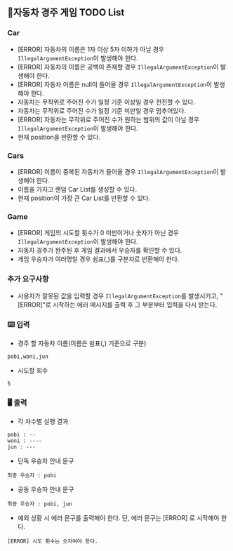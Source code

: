 ## 📄자동차 경주 게임 TODO List

### Car

- [ERROR] 자동차의 이름은 1자 이상 5자 이하가 아닐 경우 `IllegalArgumentException`이 발생해야 한다.
- [ERROR] 자동차의 이름은 공백이 존재할 경우 `IllegalArgumentException`이 발생해야 한다.
- [ERROR] 자동차 이름은 null이 들어올 경우 `IllegalArgumentException`이 발생해야 한다.
- 자동차는 무작위로 주어진 수가 일정 기준 이상일 경우 전진할 수 있다.
- 자동차는 무작위로 주어진 수가 일정 기준 미만일 경우 멈추어있다.
- [ERROR] 자동차는 무작위로 주어진 수가 원하는 범위의 값이 아닐 경우 `IllegalArgumentException`이 발생해야 한다.
- 현재 position을 반환할 수 있다.

### Cars

- [ERROR] 이름이 중복된 자동차가 들어올 경우 `IllegalArgumentException`이 발생해야 한다.
- 이름을 가지고 랜덤 Car List를 생성할 수 있다.
- 현재 position이 가장 큰 Car List를 반환할 수 있다.

### Game

- [ERROR] 게임의 시도할 횟수가 0 미만이거나 숫자가 아닌 경우 `IllegalArgumentException`이 발생해야 한다.
- 자동차 경주가 완주된 후 게임 결과에서 우승자를 확인할 수 있다.
- 게임 우승자가 여러명일 경우 쉼표(,)를 구분자로 반환해야 한다.

### 추가 요구사항

- 사용자가 잘못된 값을 입력할 경우 `IllegalArgumentException`를 발생시키고, "[ERROR]"로 시작하는 에러 메시지를 출력 후 그 부분부터 입력을 다시 받는다.

###  ⌨️ 입력

- 경주 할 자동차 이름(이름은 쉼표(,) 기준으로 구분)

```
pobi,woni,jun
```

- 시도할 회수

```
5
```

### 🖥 출력

- 각 차수별 실행 결과

```
pobi : --
woni : ----
jun : ---
```

- 단독 우승자 안내 문구

```
최종 우승자 : pobi
```

- 공동 우승자 안내 문구

```
최종 우승자 : pobi, jun
```

- 예외 상황 시 에러 문구를 출력해야 한다. 단, 에러 문구는 [ERROR] 로 시작해야 한다.

```
[ERROR] 시도 횟수는 숫자여야 한다.
```